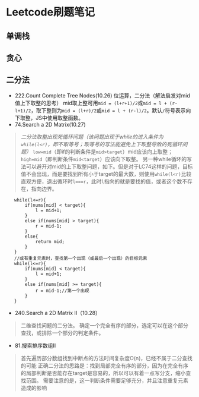 # Leetcode刷题笔记

## 单调栈

## 贪心

## 二分法
 * 222.Count Complete Tree Nodes(10.26)  位运算，二分法（解法启发对mid值上下取整的思考）  mid取上整可用`mid = (l+r+1)/2`或`mid = l + (r-l+1)/2`，取下整则为`mid = (l+r)/2`或`mid = l + (r-l)/2`。默认`/`符号表示向下取整，JS中使用取整函数。
 * 74.Search a 2D Matrix(10.27)
 >*二分法取整出现死循环问题（该问题出现于while的进入条件为`while(l<r)`，即不取等号；取等号的写法能避免上下取整导致的死循环问题）*  `low=mid`（即if的判断条件是`mid>target`）mid应该向上取整；`high=mid`（即判断条件`mid<target`）应该向下取整。
 > 另一种while循环的写法可以避开对mid的上下取整问题，如下。但是对于LC74这样的问题，目标值不会出现，而是要找到所有小于target的最大数，则使用`while(l<r)`比较直观方便，退出循环时`l===r`，此时`l`指向的就是要找的值，或者这个数不存在，指向边界。
 ```
    while(l<=r){
        if(nums[mid] < target){
            l = mid+1;
        }
        else if(nums[mid] > target){
            r = mid-1;
        }
        else{
            return mid;
        }
    }
    //或有重复元素时，查找第一个出现（或最后一个出现）的目标元素
    while(l<=r){
        if(nums[mid] < target){
            l = mid+1;
        }
        else if(nums[mid] >= target){
            r = mid-1;//第一个出现
        }
    }
 ```
 * 240.Search a 2D Matrix II（10.28）  
 > 二维查找问题的二分法。  确定一个完全有序的部分，选定可以在这个部分查找，或排除一个部分的判定条件。

 * 81.搜索排序数组II
 > 首先遍历部分数组找到中断点的方法时间复杂度O(n)，已经不属于二分查找的可能
 > 正确二分法的思路是：找到局部完全有序的部分，因为在完全有序的局部判断是否能存在target是容易的，所以可以有着一点写分支，缩小查找范围。
 > 需要注意的是，这一判断条件需要足够充分，并且注意重复元素造成的影响

